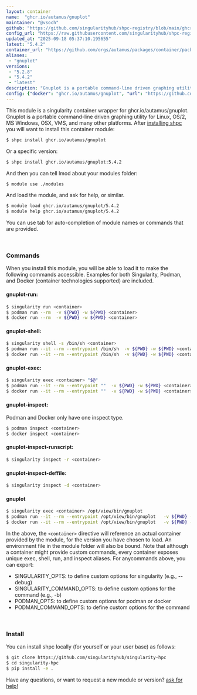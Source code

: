 ```yaml
---
layout: container
name:  "ghcr.io/autamus/gnuplot"
maintainer: "@vsoch"
github: "https://github.com/singularityhub/shpc-registry/blob/main/ghcr.io/autamus/gnuplot/container.yaml"
config_url: "https://raw.githubusercontent.com/singularityhub/shpc-registry/main/ghcr.io/autamus/gnuplot/container.yaml"
updated_at: "2025-09-18 05:37:10.195655"
latest: "5.4.2"
container_url: "https://github.com/orgs/autamus/packages/container/package/gnuplot"
aliases:
 - "gnuplot"
versions:
 - "5.2.8"
 - "5.4.2"
 - "latest"
description: "Gnuplot is a portable command-line driven graphing utility for Linux, OS/2, MS Windows, OSX, VMS, and many other platforms."
config: {"docker": "ghcr.io/autamus/gnuplot", "url": "https://github.com/orgs/autamus/packages/container/package/gnuplot", "maintainer": "@vsoch", "description": "Gnuplot is a portable command-line driven graphing utility for Linux, OS/2, MS Windows, OSX, VMS, and many other platforms.", "latest": {"5.4.2": "sha256:0f63f37292bc6bb27bac115e47c064c41da0ec40e71a20ccb4c8445db7d9b028"}, "tags": {"5.2.8": "sha256:9e18e91463b3db78df3505e43632ab5e9086ff72aa6a91d1d110efbfe0e51ca1", "5.4.2": "sha256:0f63f37292bc6bb27bac115e47c064c41da0ec40e71a20ccb4c8445db7d9b028", "latest": "sha256:0f63f37292bc6bb27bac115e47c064c41da0ec40e71a20ccb4c8445db7d9b028"}, "aliases": {"gnuplot": "/opt/view/bin/gnuplot"}}
---
```


This module is a singularity container wrapper for ghcr.io/autamus/gnuplot.
Gnuplot is a portable command-line driven graphing utility for Linux, OS/2, MS Windows, OSX, VMS, and many other platforms.
After [installing shpc](#install) you will want to install this container module:


```bash
$ shpc install ghcr.io/autamus/gnuplot
```

Or a specific version:

```bash
$ shpc install ghcr.io/autamus/gnuplot:5.4.2
```

And then you can tell lmod about your modules folder:

```bash
$ module use ./modules
```

And load the module, and ask for help, or similar.

```bash
$ module load ghcr.io/autamus/gnuplot/5.4.2
$ module help ghcr.io/autamus/gnuplot/5.4.2
```

You can use tab for auto-completion of module names or commands that are provided.

<br>

### Commands

When you install this module, you will be able to load it to make the following commands accessible.
Examples for both Singularity, Podman, and Docker (container technologies supported) are included.

#### gnuplot-run:

```bash
$ singularity run <container>
$ podman run --rm  -v ${PWD} -w ${PWD} <container>
$ docker run --rm  -v ${PWD} -w ${PWD} <container>
```

#### gnuplot-shell:

```bash
$ singularity shell -s /bin/sh <container>
$ podman run --it --rm --entrypoint /bin/sh  -v ${PWD} -w ${PWD} <container>
$ docker run --it --rm --entrypoint /bin/sh  -v ${PWD} -w ${PWD} <container>
```

#### gnuplot-exec:

```bash
$ singularity exec <container> "$@"
$ podman run --it --rm --entrypoint ""  -v ${PWD} -w ${PWD} <container> "$@"
$ docker run --it --rm --entrypoint ""  -v ${PWD} -w ${PWD} <container> "$@"
```

#### gnuplot-inspect:

Podman and Docker only have one inspect type.

```bash
$ podman inspect <container>
$ docker inspect <container>
```

#### gnuplot-inspect-runscript:

```bash
$ singularity inspect -r <container>
```

#### gnuplot-inspect-deffile:

```bash
$ singularity inspect -d <container>
```


#### gnuplot

```bash
$ singularity exec <container> /opt/view/bin/gnuplot
$ podman run --it --rm --entrypoint /opt/view/bin/gnuplot   -v ${PWD} -w ${PWD} <container> -c " $@"
$ docker run --it --rm --entrypoint /opt/view/bin/gnuplot   -v ${PWD} -w ${PWD} <container> -c " $@"
```



In the above, the `<container>` directive will reference an actual container provided
by the module, for the version you have chosen to load. An environment file in the
module folder will also be bound. Note that although a container
might provide custom commands, every container exposes unique exec, shell, run, and
inspect aliases. For anycommands above, you can export:

 - SINGULARITY_OPTS: to define custom options for singularity (e.g., --debug)
 - SINGULARITY_COMMAND_OPTS: to define custom options for the command (e.g., -b)
 - PODMAN_OPTS: to define custom options for podman or docker
 - PODMAN_COMMAND_OPTS: to define custom options for the command

<br>

### Install

You can install shpc locally (for yourself or your user base) as follows:

```bash
$ git clone https://github.com/singularityhub/singularity-hpc
$ cd singularity-hpc
$ pip install -e .
```

Have any questions, or want to request a new module or version? [ask for help!](https://github.com/singularityhub/singularity-hpc/issues)